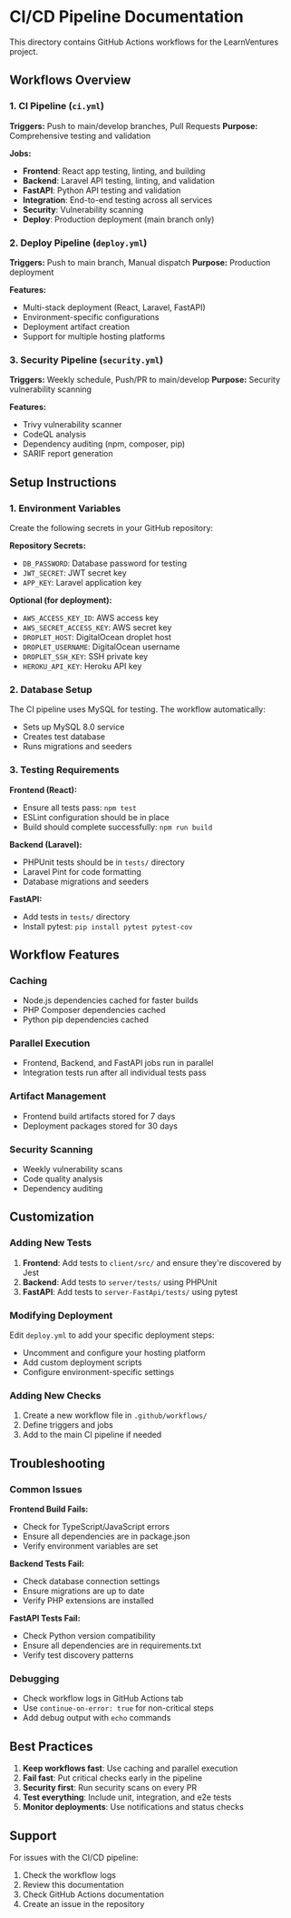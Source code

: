 # CI/CD Pipeline Documentation

This directory contains GitHub Actions workflows for the LearnVentures project.

## Workflows Overview

### 1. CI Pipeline (`ci.yml`)
**Triggers:** Push to main/develop branches, Pull Requests
**Purpose:** Comprehensive testing and validation

**Jobs:**
- **Frontend**: React app testing, linting, and building
- **Backend**: Laravel API testing, linting, and validation
- **FastAPI**: Python API testing and validation
- **Integration**: End-to-end testing across all services
- **Security**: Vulnerability scanning
- **Deploy**: Production deployment (main branch only)

### 2. Deploy Pipeline (`deploy.yml`)
**Triggers:** Push to main branch, Manual dispatch
**Purpose:** Production deployment

**Features:**
- Multi-stack deployment (React, Laravel, FastAPI)
- Environment-specific configurations
- Deployment artifact creation
- Support for multiple hosting platforms

### 3. Security Pipeline (`security.yml`)
**Triggers:** Weekly schedule, Push/PR to main/develop
**Purpose:** Security vulnerability scanning

**Features:**
- Trivy vulnerability scanner
- CodeQL analysis
- Dependency auditing (npm, composer, pip)
- SARIF report generation

## Setup Instructions

### 1. Environment Variables
Create the following secrets in your GitHub repository:

**Repository Secrets:**
- `DB_PASSWORD`: Database password for testing
- `JWT_SECRET`: JWT secret key
- `APP_KEY`: Laravel application key

**Optional (for deployment):**
- `AWS_ACCESS_KEY_ID`: AWS access key
- `AWS_SECRET_ACCESS_KEY`: AWS secret key
- `DROPLET_HOST`: DigitalOcean droplet host
- `DROPLET_USERNAME`: DigitalOcean username
- `DROPLET_SSH_KEY`: SSH private key
- `HEROKU_API_KEY`: Heroku API key

### 2. Database Setup
The CI pipeline uses MySQL for testing. The workflow automatically:
- Sets up MySQL 8.0 service
- Creates test database
- Runs migrations and seeders

### 3. Testing Requirements

**Frontend (React):**
- Ensure all tests pass: `npm test`
- ESLint configuration should be in place
- Build should complete successfully: `npm run build`

**Backend (Laravel):**
- PHPUnit tests should be in `tests/` directory
- Laravel Pint for code formatting
- Database migrations and seeders

**FastAPI:**
- Add tests in `tests/` directory
- Install pytest: `pip install pytest pytest-cov`

## Workflow Features

### Caching
- Node.js dependencies cached for faster builds
- PHP Composer dependencies cached
- Python pip dependencies cached

### Parallel Execution
- Frontend, Backend, and FastAPI jobs run in parallel
- Integration tests run after all individual tests pass

### Artifact Management
- Frontend build artifacts stored for 7 days
- Deployment packages stored for 30 days

### Security Scanning
- Weekly vulnerability scans
- Code quality analysis
- Dependency auditing

## Customization

### Adding New Tests
1. **Frontend**: Add tests to `client/src/` and ensure they're discovered by Jest
2. **Backend**: Add tests to `server/tests/` using PHPUnit
3. **FastAPI**: Add tests to `server-FastApi/tests/` using pytest

### Modifying Deployment
Edit `deploy.yml` to add your specific deployment steps:
- Uncomment and configure your hosting platform
- Add custom deployment scripts
- Configure environment-specific settings

### Adding New Checks
1. Create a new workflow file in `.github/workflows/`
2. Define triggers and jobs
3. Add to the main CI pipeline if needed

## Troubleshooting

### Common Issues

**Frontend Build Fails:**
- Check for TypeScript/JavaScript errors
- Ensure all dependencies are in package.json
- Verify environment variables are set

**Backend Tests Fail:**
- Check database connection settings
- Ensure migrations are up to date
- Verify PHP extensions are installed

**FastAPI Tests Fail:**
- Check Python version compatibility
- Ensure all dependencies are in requirements.txt
- Verify test discovery patterns

### Debugging
- Check workflow logs in GitHub Actions tab
- Use `continue-on-error: true` for non-critical steps
- Add debug output with `echo` commands

## Best Practices

1. **Keep workflows fast**: Use caching and parallel execution
2. **Fail fast**: Put critical checks early in the pipeline
3. **Security first**: Run security scans on every PR
4. **Test everything**: Include unit, integration, and e2e tests
5. **Monitor deployments**: Use notifications and status checks

## Support

For issues with the CI/CD pipeline:
1. Check the workflow logs
2. Review this documentation
3. Check GitHub Actions documentation
4. Create an issue in the repository
